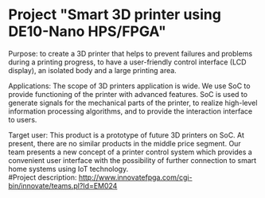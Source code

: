 # Project "Smart 3D printer using DE10-Nano HPS/FPGA"

Purpose: to create a 3D printer that helps to prevent failures and problems during a printing progress, to have a user-friendly control interface (LCD display), an isolated body and a large printing area.

Applications: The scope of 3D printers application is wide. We use SoC to provide functioning of the printer with advanced features. SoC is used to generate signals for the mechanical parts of the printer, to realize high-level information processing algorithms, and to provide the interaction interface to users.

Target user: This product is a prototype of future 3D printers on SoC. At present, there are no similar products in the middle price segment. Our team presents a new concept of a printer control system which provides a convenient user interface with the possibility of further connection to smart home systems using IoT technology.   
#Project description: http://www.innovatefpga.com/cgi-bin/innovate/teams.pl?Id=EM024 
